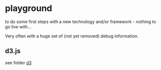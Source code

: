 # playground
to do some first steps with a new technology and/or framework - nothing to go live with...

Very often with a huge set of (not yet removed) debug information.

## d3.js

see folder [d3](./d3.js/)

